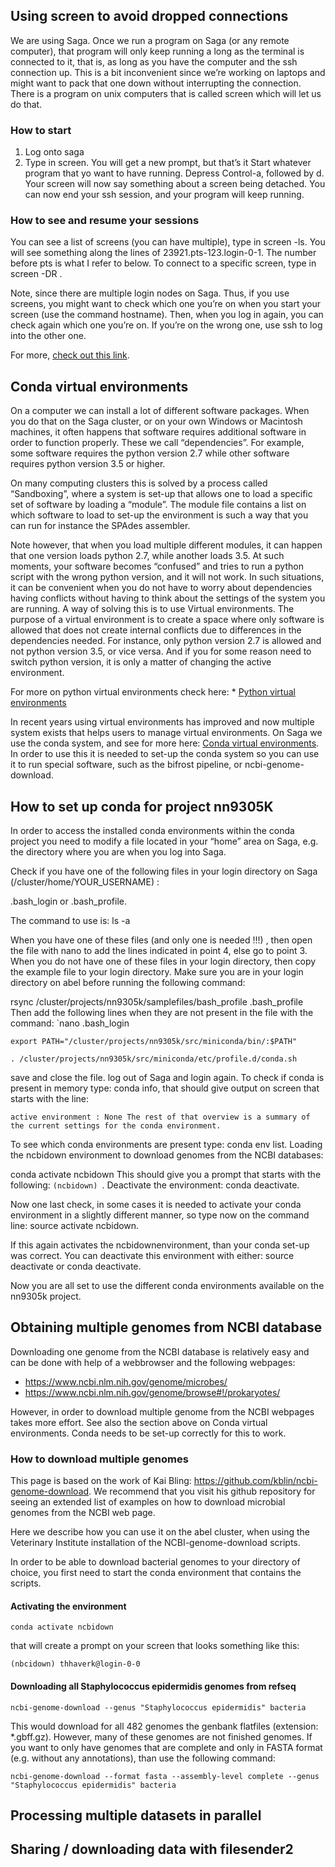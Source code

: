 ## Using screen to avoid dropped connections

We are using Saga. Once we run a program on Saga (or any remote computer), that program will only keep running a long as the terminal is connected to it, that is, as long as you have the computer and the ssh connection up. This is a bit inconvenient since we’re working on laptops and might want to pack that one down without interrupting the connection. There is a program on unix computers that is called screen which will let us do that.

### How to start
1. Log onto saga
2. Type in screen. You will get a new prompt, but that’s it
Start whatever program that yo want to have running.
Depress Control-a, followed by d. Your screen will now say something about a screen being detached.
You can now end your ssh session, and your program will keep running.

### How to see and resume your sessions
You can see a list of screens (you can have multiple), type in screen -ls. You will see something along the lines of 23921.pts-123.login-0-1. The number before pts is what I refer to below. To connect to a specific screen, type in screen -DR <number>.

Note, since there are multiple login nodes on Saga. Thus, if you use screens, you might want to check which one you’re on when you start your screen (use the command hostname). Then, when you log in again, you can check again which one you’re on. If you’re on the wrong one, use ssh to log into the other one.

For more, [check out this link](https://www.tecmint.com/screen-command-examples-to-manage-linux-terminals/).
  

## Conda virtual environments
On a computer we can install a lot of different software packages. When you do that on the Saga cluster, or on your own Windows or Macintosh machines, it often happens that software requires additional software in order to function properly. These we call “dependencies”. For example, some software requires the python version 2.7 while other software requires python version 3.5 or higher.

On many computing clusters this is solved by a process called “Sandboxing”, where a system is set-up that allows one to load a specific set of software by loading a “module”. The module file contains a list on which software to load to set-up the environment is such a way that you can run for instance the SPAdes assembler.

Note however, that when you load multiple different modules, it can happen that one version loads python 2.7, while another loads 3.5. At such moments, your software becomes “confused” and tries to run a python script with the wrong python version, and it will not work. In such situations, it can be convenient when you do not have to worry about dependencies having conflicts without having to think about the settings of the system you are running. A way of solving this is to use Virtual environments. The purpose of a virtual environment is to create a space where only software is allowed that does not create internal conflicts due to differences in the dependencies needed. For instance, only python version 2.7 is allowed and not python version 3.5, or vice versa. And if you for some reason need to switch python version, it is only a matter of changing the active environment.

For more on python virtual environments check here: * [Python virtual environments](https://realpython.com/python-virtual-environments-a-primer/)
  
In recent years using virtual environments has improved and now multiple system exists that helps users to manage virtual environments. On Saga we use the conda system, and see for more here: [Conda virtual environments](https://conda.io/projects/conda/en/latest/user-guide/tasks/manage-environments.html). In order to use this it is needed to set-up the conda system so you can use it to run special software, such as the bifrost pipeline, or ncbi-genome-download.

## How to set up conda for project nn9305K
In order to access the installed conda environments within the conda project you need to modify a file located in your “home” area on Saga, e.g. the directory where you are when you log into Saga.

Check if you have one of the following files in your login directory on Saga (/cluster/home/YOUR_USERNAME) :

.bash_login or .bash_profile.

The command to use is: ls -a

When you have one of these files (and only one is needed !!!) , then open the file with nano to add the lines indicated in point 4, else go to point 3.
When you do not have one of these files in your login directory, then copy the example file to your login directory. Make sure you are in your login directory on abel before running the following command:

rsync /cluster/projects/nn9305k/samplefiles/bash_profile .bash_profile
Then add the following lines when they are not present in the file with the command: `nano .bash_login

	export PATH="/cluster/projects/nn9305k/src/miniconda/bin/:$PATH"
	
	. /cluster/projects/nn9305k/src/miniconda/etc/profile.d/conda.sh
  
save and close the file.
log out of Saga and login again.
To check if conda is present in memory type: conda info, that should give output on screen that starts with the line:

    active environment : None The rest of that overview is a summary of the current settings for the conda environment.
	
To see which conda environments are present type: conda env list.
Loading the ncbidown environment to download genomes from the NCBI databases:

 conda activate ncbidown  This should give you a prompt that starts with the following:  ```(ncbidown) ```.
Deactivate the environment: conda deactivate.

Now one last check, in some cases it is needed to activate your conda environment in a slightly different manner, so type now on the command line: source activate ncbidown.

If this again activates the ncbidownenvironment, than your conda set-up was correct. You can deactivate this environment with either: source deactivate or conda deactivate.

Now you are all set to use the different conda environments available on the nn9305k project.
  
  
## Obtaining multiple genomes from NCBI database
	
Downloading one genome from the NCBI database is relatively easy and can be done with help of a webbrowser and the following webpages:

* https://www.ncbi.nlm.nih.gov/genome/microbes/
* https://www.ncbi.nlm.nih.gov/genome/browse#!/prokaryotes/

However, in order to download multiple genome from the NCBI webpages takes more effort. See also the section above on Conda virtual environments. Conda needs to be set-up correctly for this to work.

### How to download multiple genomes
This page is based on the work of Kai Bling: https://github.com/kblin/ncbi-genome-download. We recommend that you visit his github repository for seeing an extended list of examples on how to download microbial genomes from the NCBI web page.

Here we describe how you can use it on the abel cluster, when using the Veterinary Institute installation of the NCBI-genome-download scripts.

In order to be able to download bacterial genomes to your directory of choice, you first need to start the conda environment that contains the scripts.

#### Activating the environment
	conda activate ncbidown

that will create a prompt on your screen that looks something like this:

	(nbcidown) thhaverk@login-0-0

#### Downloading all Staphylococcus epidermidis genomes from refseq

	ncbi-genome-download --genus "Staphylococcus epidermidis" bacteria

This would download for all 482 genomes the genbank flatfiles (extension: *.gbff.gz). However, many of these genomes are not finished genomes. If you want to only have genomes that are complete and only in FASTA format (e.g. without any annotations), than use the following command:

	ncbi-genome-download --format fasta --assembly-level complete --genus "Staphylococcus epidermidis" bacteria
	
## Processing multiple datasets in parallel

## Sharing / downloading data with filesender2

